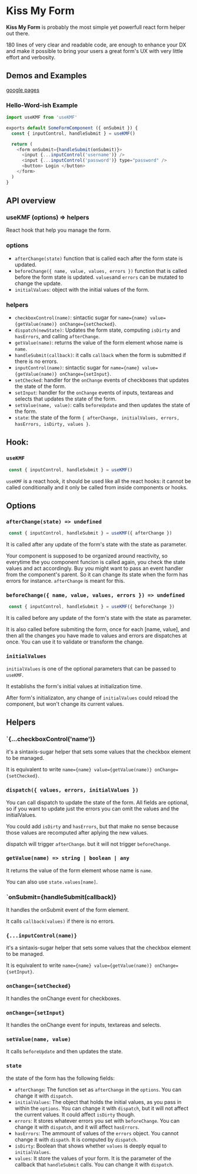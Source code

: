 # Kiss My Form

**Kiss My Form** is probably the most simple yet powerfull react form helper out there.

180 lines of very clear and readable code, are enough to enhance your DX and make it possible to bring your users a great form's UX with very little effort and verbosity.

## Demos and Examples
[google pages](https://hacknlove.github.io/kissMyForm/)

### Hello-Word-ish Example

```javascript
import useKMF from 'useKMF'

exports default SomeFormComponent ({ onSubmit }) {
  const { inputControl, handleSubmit } = useKMF()

  return (
    <form onSubmit={handleSubmit(onSubmit)}>
      <input {...inputControl('username')} />
      <input {...inputControl('password')} type="password" />
      <button> Login </button>
    </form>
  )
}
```

## API overview

### useKMF (options) => helpers

React hook that help you manage the form.

### options

* `afterChange(state)` function that is called each after the form state is updated.
* `beforeChange({ name, value, values, errors })` function that is called before the form state is updated. `values`and `errors` can be mutated to change the update.
* `initialValues`: object with the initial values of the form.

### helpers

* `checkboxControl(name)`: sintactic sugar for `name={name} value={getValue(name)} onChange={setChecked}`.
* `dispatch(newState)`: Updates the form state, computing `isDirty` and `hasErrors`, and calling `afterChange`.
* `getValue(name)`: returns the value of the form element whose name is `name`.
* `handleSubmit(callback)`: it calls `callback` when the form is submitted if there is no errors.
* `inputControl(name)`:  sintactic sugar for `name={name} value={getValue(name)} onChange={setInput}`.
* `setChecked`: handler for the `onChange` events of checkboxes that updates the state of the form.
* `setInput`:  handler for the `onChange` events of inputs, textareas and selects that updates the state of the form.
* `setValue(name, value)`: calls `beforeUpdate` and then updates the state of the form.
* `state`: the state of the form `{ afterChange, initialValues, errors, hasErrors, isDirty, values }`.


## Hook:


### `useKMF`
```javascript
 const { inputControl, handleSubmit } = useKMF()
```
`useKMF` is a react hook, it should be used like all the react hooks: it cannot be called conditionally and it only be called from inside components or hooks.

## Options

### `afterChange(state) => undefined`
```javascript
 const { inputControl, handleSubmit } = useKMF({ afterChange })
```

It is called after any update of the form's state with the state as parameter.

Your component is supposed to be organized around reactivity, so everytime the you component funcion is called again, you check the state values and act accordingly. Buy you might want to pass an event handler from the component's parent. So it can change its state when the form has errors for instance. `afterChange` is meant for this.

### `beforeChange({ name, value, values, errors }) => undefined`
```javascript
 const { inputControl, handleSubmit } = useKMF({ beforeChange })
```
It is called before any update of the form's state with the state as parameter.

It is also called before submiting the form, once for each [name, value], and then all the changes you have made to values and errors are dispatches at once.
You can use it to validate or transform the change.

### `initialValues`
`initialValues` is one of the optional parameters that can be passed to `useKMF`.

It establishs the form's initial values at initialization time.

After form's initializaton, any change of `initialValues` could reload the component, but won't change its current values.

## Helpers

### `{...checkboxControl('name')}

it's a sintaxis-sugar helper that sets some values that the checkbox element to be managed.

It is equivalent to write `name={name} value={getValue(name)} onChange={setChecked}`.

### `dispatch({ values, errors, initialValues })`
You can call dispatch to update the state of the form. All fields are optional, so if you want to update just the errors you can omit the values and the initialValues.

You could add `isDirty` and `hasErrors`, but that make no sense because those values are recomputed after aplying the new values.

dispatch will trigger `afterChange`. but it will not trigger `beforeChange`.


### `getValue(name) => string | boolean | any`
It returns the value of the form element whose name is `name`.

You can also use `state.values[name]`.


### `onSubmit={handleSubmit(callback)}

It handles the onSubmit event of the form element.

It calls `callback(values)` if there is no errors.

### `{...inputControl(name)}`

it's a sintaxis-sugar helper that sets some values that the checkbox element to be managed.

It is equivalent to write `name={name} value={getValue(name)} onChange={setInput}`.

### `onChange={setChecked}`

It handles the onChange event for checkboxes.


### `onChange={setInput}`
It handles the onChange event for inputs, textareas and selects.

### `setValue(name, value)`

It calls `beforeUpdate` and then updates the state.

### `state`

the state of the form has the following fields:

* `afterChange`: The function set as `afterChange` in the `options`. You can change it with `dispatch`.
* `initialValues`:  The object that holds the initial values, as you pass in within the `options`. You can change it with `dispatch`, but it will not affect the current values. It could affect `isDirty` though.
* `errors`: It stores whatever errors you set with `beforeChange`. You can change it with `dispatch`, and it will affect `hasErrors`.
* `hasErrors`: The ammount of values of the `errors` object. You cannot change it with `dispath`. It is computed by `dispatch`.
* `isDirty`: Boolean that shows whether `values` is deeply equal to `initialValues`.
* `values`: It store the values of your form. It is the parameter of the callback that `handleSubmit` calls. You can change it with `dispatch`.
